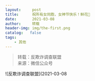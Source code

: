 ```yaml
---
layout:     post
title:      祝所有女同胞，女神节快乐！鲜花🌸
date:       2021-03-08
author:     转载
header-img: img/the-first.png
catalog:   false
tags:
    - 其他
---
```


<blockquote><p>转载：反欺诈调查联盟<br>
来源：微信公众号</p></blockquote>

![反欺诈调查联盟](2021-03-08
